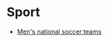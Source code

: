 
Sport
==========

* [Men's national soccer teams](https://twitter.com/i/topics/1100397500890996736)
